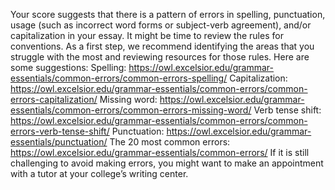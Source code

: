 Your score suggests that there is a pattern of errors in spelling, punctuation, usage (such as incorrect word forms or subject-verb agreement), and/or capitalization in your essay.  It might be time to review the rules for conventions. As a first step, we recommend identifying the areas that you struggle with the most and reviewing resources for those rules. Here are some suggestions: 
Spelling: https://owl.excelsior.edu/grammar-essentials/common-errors/common-errors-spelling/
Capitalization: https://owl.excelsior.edu/grammar-essentials/common-errors/common-errors-capitalization/ 
Missing word: https://owl.excelsior.edu/grammar-essentials/common-errors/common-errors-missing-word/
Verb tense shift: https://owl.excelsior.edu/grammar-essentials/common-errors/common-errors-verb-tense-shift/
Punctuation: https://owl.excelsior.edu/grammar-essentials/punctuation/ 
The 20 most common errors: https://owl.excelsior.edu/grammar-essentials/common-errors/
If it is still challenging to avoid making errors, you might want to make an appointment with a tutor at your college’s writing center. 
